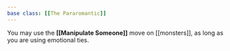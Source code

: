 ```yaml
---
base class: [[The Pararomantic]]
---
```

 You may use the **[[Manipulate Someone]]** move on [[monsters]], as long as you are using emotional ties.
